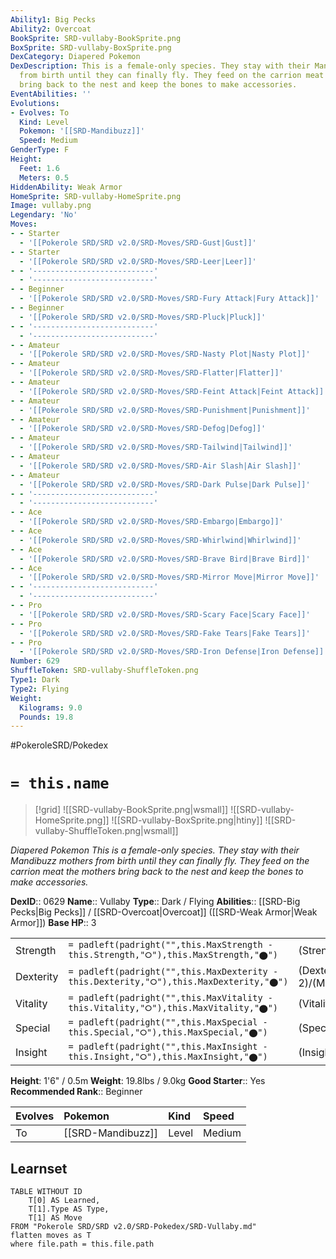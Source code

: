 ```yaml
---
Ability1: Big Pecks
Ability2: Overcoat
BookSprite: SRD-vullaby-BookSprite.png
BoxSprite: SRD-vullaby-BoxSprite.png
DexCategory: Diapered Pokemon
DexDescription: This is a female-only species. They stay with their Mandibuzz mothers
  from birth until they can finally fly. They feed on the carrion meat the mothers
  bring back to the nest and keep the bones to make accessories.
EventAbilities: ''
Evolutions:
- Evolves: To
  Kind: Level
  Pokemon: '[[SRD-Mandibuzz]]'
  Speed: Medium
GenderType: F
Height:
  Feet: 1.6
  Meters: 0.5
HiddenAbility: Weak Armor
HomeSprite: SRD-vullaby-HomeSprite.png
Image: vullaby.png
Legendary: 'No'
Moves:
- - Starter
  - '[[Pokerole SRD/SRD v2.0/SRD-Moves/SRD-Gust|Gust]]'
- - Starter
  - '[[Pokerole SRD/SRD v2.0/SRD-Moves/SRD-Leer|Leer]]'
- - '---------------------------'
  - '---------------------------'
- - Beginner
  - '[[Pokerole SRD/SRD v2.0/SRD-Moves/SRD-Fury Attack|Fury Attack]]'
- - Beginner
  - '[[Pokerole SRD/SRD v2.0/SRD-Moves/SRD-Pluck|Pluck]]'
- - '---------------------------'
  - '---------------------------'
- - Amateur
  - '[[Pokerole SRD/SRD v2.0/SRD-Moves/SRD-Nasty Plot|Nasty Plot]]'
- - Amateur
  - '[[Pokerole SRD/SRD v2.0/SRD-Moves/SRD-Flatter|Flatter]]'
- - Amateur
  - '[[Pokerole SRD/SRD v2.0/SRD-Moves/SRD-Feint Attack|Feint Attack]]'
- - Amateur
  - '[[Pokerole SRD/SRD v2.0/SRD-Moves/SRD-Punishment|Punishment]]'
- - Amateur
  - '[[Pokerole SRD/SRD v2.0/SRD-Moves/SRD-Defog|Defog]]'
- - Amateur
  - '[[Pokerole SRD/SRD v2.0/SRD-Moves/SRD-Tailwind|Tailwind]]'
- - Amateur
  - '[[Pokerole SRD/SRD v2.0/SRD-Moves/SRD-Air Slash|Air Slash]]'
- - Amateur
  - '[[Pokerole SRD/SRD v2.0/SRD-Moves/SRD-Dark Pulse|Dark Pulse]]'
- - '---------------------------'
  - '---------------------------'
- - Ace
  - '[[Pokerole SRD/SRD v2.0/SRD-Moves/SRD-Embargo|Embargo]]'
- - Ace
  - '[[Pokerole SRD/SRD v2.0/SRD-Moves/SRD-Whirlwind|Whirlwind]]'
- - Ace
  - '[[Pokerole SRD/SRD v2.0/SRD-Moves/SRD-Brave Bird|Brave Bird]]'
- - Ace
  - '[[Pokerole SRD/SRD v2.0/SRD-Moves/SRD-Mirror Move|Mirror Move]]'
- - '---------------------------'
  - '---------------------------'
- - Pro
  - '[[Pokerole SRD/SRD v2.0/SRD-Moves/SRD-Scary Face|Scary Face]]'
- - Pro
  - '[[Pokerole SRD/SRD v2.0/SRD-Moves/SRD-Fake Tears|Fake Tears]]'
- - Pro
  - '[[Pokerole SRD/SRD v2.0/SRD-Moves/SRD-Iron Defense|Iron Defense]]'
Number: 629
ShuffleToken: SRD-vullaby-ShuffleToken.png
Type1: Dark
Type2: Flying
Weight:
  Kilograms: 9.0
  Pounds: 19.8
---
```


#PokeroleSRD/Pokedex

# `= this.name`

> [!grid]
> ![[SRD-vullaby-BookSprite.png|wsmall]]
> ![[SRD-vullaby-HomeSprite.png]]
> ![[SRD-vullaby-BoxSprite.png|htiny]]
> ![[SRD-vullaby-ShuffleToken.png|wsmall]]


*Diapered Pokemon*
*This is a female-only species. They stay with their Mandibuzz mothers from birth until they can finally fly. They feed on the carrion meat the mothers bring back to the nest and keep the bones to make accessories.*

**DexID**:: 0629
**Name**:: Vullaby
**Type**:: Dark / Flying
**Abilities**:: [[SRD-Big Pecks|Big Pecks]] / [[SRD-Overcoat|Overcoat]] ([[SRD-Weak Armor|Weak Armor]])
**Base HP**:: 3

|           |                                                                                        |                                          |
| --------- | -------------------------------------------------------------------------------------- | ---------------------------------------- |
| Strength  | `= padleft(padright("",this.MaxStrength - this.Strength,"⭘"),this.MaxStrength,"⬤")`    | (Strength::2)/(MaxStrength::4)   |
| Dexterity | `= padleft(padright("",this.MaxDexterity - this.Dexterity,"⭘"),this.MaxDexterity,"⬤")` | (Dexterity:: 2)/(MaxDexterity::4) |
| Vitality  | `= padleft(padright("",this.MaxVitality - this.Vitality,"⭘"),this.MaxVitality,"⬤")`    | (Vitality::2)/(MaxVitality::5)   |
| Special   | `= padleft(padright("",this.MaxSpecial - this.Special,"⭘"),this.MaxSpecial,"⬤")`       | (Special::2)/(MaxSpecial::4)     |
| Insight   | `= padleft(padright("",this.MaxInsight - this.Insight,"⭘"),this.MaxInsight,"⬤")`       | (Insight::2)/(MaxInsight::5)     |

**Height**: 1'6" / 0.5m
**Weight**: 19.8lbs / 9.0kg
**Good Starter**:: Yes
**Recommended Rank**:: Beginner

| Evolves   | Pokemon           | Kind   | Speed   |
|:----------|:------------------|:-------|:--------|
| To        | [[SRD-Mandibuzz]] | Level  | Medium  |

## Learnset

```dataview
TABLE WITHOUT ID
    T[0] AS Learned,
    T[1].Type AS Type,
    T[1] AS Move
FROM "Pokerole SRD/SRD v2.0/SRD-Pokedex/SRD-Vullaby.md"
flatten moves as T
where file.path = this.file.path
```
